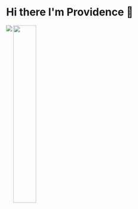 # Hi there I'm Providence 👋

<img align="Left" width src="https://github-readme-stats.vercel.app/api?username=directlypro&show_icons=true&theme=white">

<img align="Left" width="35%"  src="https://github-readme-stats.vercel.app/api/top-langs/?username=directlypro&layout=compact">
